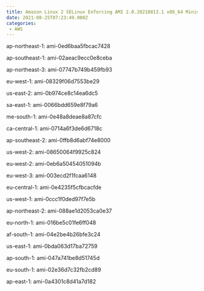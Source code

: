 ```yaml
---
title: Amazon Linux 2 SELinux Enforcing AMI 2.0.20210813.1 x86_64 Minimal HVM gp2
date: 2021-08-25T07:23:49.000Z
categories:
 - AWS
---
```


ap-northeast-1: ami-0ed6baa5fbcac7428

ap-southeast-1: ami-02aeac9ecc0e8ceba

ap-northeast-3: ami-07747b749b459fb93

eu-west-1: ami-08329f06d7553be29

us-east-2: ami-0b974ce8c14ea6dc5

sa-east-1: ami-0066bdd659e8f79a6

me-south-1: ami-0e48a8deae8a87cfc

ca-central-1: ami-0714a6f3de6d6718c

ap-southeast-2: ami-0ffb8d6abf74e8000

us-west-2: ami-08650064f9925c824

eu-west-2: ami-0eb6a50454051094b

eu-west-3: ami-003ecd2f1fcaa6148

eu-central-1: ami-0e4235f5cfbcacfde

us-west-1: ami-0ccc1f0ded97f7e5b

ap-northeast-2: ami-088ae1d2053ca0e37

eu-north-1: ami-016be5c01fe6ff048

af-south-1: ami-04e2be4b26bfe3c24

us-east-1: ami-0bda063d17ba72759

ap-south-1: ami-047a741be8d51745d

eu-south-1: ami-02e36d7c32fb2cd89

ap-east-1: ami-0a4301c8d41a7d182

